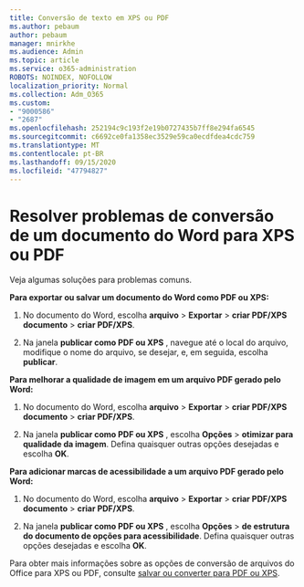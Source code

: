 ```yaml
---
title: Conversão de texto em XPS ou PDF
ms.author: pebaum
author: pebaum
manager: mnirkhe
ms.audience: Admin
ms.topic: article
ms.service: o365-administration
ROBOTS: NOINDEX, NOFOLLOW
localization_priority: Normal
ms.collection: Adm_O365
ms.custom:
- "9000586"
- "2687"
ms.openlocfilehash: 252194c9c193f2e19b0727435b7ff8e294fa6545
ms.sourcegitcommit: c6692ce0fa1358ec3529e59ca0ecdfdea4cdc759
ms.translationtype: MT
ms.contentlocale: pt-BR
ms.lasthandoff: 09/15/2020
ms.locfileid: "47794827"
---
```

# <a name="resolve-issues-converting-a-word-document-to-xps-or-pdf"></a>Resolver problemas de conversão de um documento do Word para XPS ou PDF

Veja algumas soluções para problemas comuns. 

**Para exportar ou salvar um documento do Word como PDF ou XPS:**

1. No documento do Word, escolha **arquivo**  >  **Exportar**  >  **criar PDF/XPS documento**  >  **criar PDF/XPS**.

2. Na janela **publicar como PDF ou XPS** , navegue até o local do arquivo, modifique o nome do arquivo, se desejar, e, em seguida, escolha **publicar**.

**Para melhorar a qualidade de imagem em um arquivo PDF gerado pelo Word:**

1. No documento do Word, escolha **arquivo**  >  **Exportar**  >  **criar PDF/XPS documento**  >  **criar PDF/XPS**.

2. Na janela **publicar como PDF ou XPS** , escolha **Opções**  >  **otimizar para qualidade da imagem**. Defina quaisquer outras opções desejadas e escolha **OK**. 

**Para adicionar marcas de acessibilidade a um arquivo PDF gerado pelo Word:**
 
1. No documento do Word, escolha **arquivo**  >  **Exportar**  >  **criar PDF/XPS documento**  >  **criar PDF/XPS**.

2. Na janela **publicar como PDF ou XPS** , escolha **Opções**  >  **de estrutura do documento de opções para acessibilidade**. Defina quaisquer outras opções desejadas e escolha **OK**.

Para obter mais informações sobre as opções de conversão de arquivos do Office para XPS ou PDF, consulte [salvar ou converter para PDF ou XPS](https://support.office.com/article/d85416c5-7d77-4fd6-a216-6f4bf7c7c110).